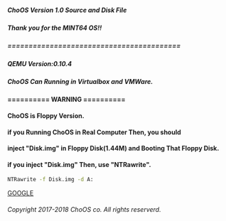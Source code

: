 ##### ChoOS Version 1.0 Source and Disk File
##### Thank you for the MINT64 OS!!
##### =========================================
##### QEMU Version:0.10.4
##### ChoOS Can Running in Virtualbox and VMWare.
#### ========== WARNING ==========
#### ChoOS is Floppy Version.
#### if you Running ChoOS in Real Computer Then, you should
#### inject "Disk.img" in Floppy Disk(1.44M) and Booting That Floppy Disk.
#### if you inject "Disk.img" Then, use "NTRawrite".
````bat
NTRawrite -f Disk.img -d A:
````
[GOOGLE](https://google.com)
###### Copyright 2017-2018 ChoOS co. All rights reserverd.
